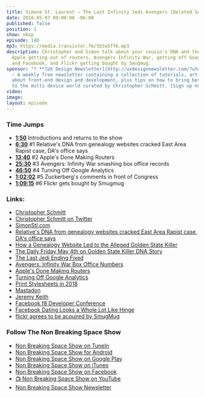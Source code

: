 ```yaml
---
title: Simone St. Laurent — The Last Infinity Jedi Avengers (Deleted Scenes)
date: 2018-05-07 09:00:00 -06:00
published: false
position: 1
show: nbsp
episode: 140
mp3: https://media.transistor.fm/5b3a5ff6.mp3
description: Christopher and Simon talk about your cousin's DNA and the legal system,
  Apple getting out of routers, Avengers Infinity War, getting off Google Analytics
  and Facebook, and Flickr getting bought by Smugmug.
sponsor: "* **[UX Design Newsletter](http://uxdesignnewsletter.com/?utm_source=nbsptv140&utm_medium=podcast&utm_campaign=uxdesignnewsletter)**
  — A weekly free newsletter containing a collection of tutorials, articles, and videos
  about front-end design and development, plus tips on how to bring better engagement
  to the multi-device world curated by Christopher Schmitt. [Sign up now!](http://uxdesignnewsletter.com/?utm_source=nbsptv140&utm_medium=podcast&utm_campaign=uxdesignnewsletter)"
video: 
image: 
layout: episode
---
```


### Time Jumps

* **[1:50](#t=1:50)** Introductions and returns to the show
* **[6:30](#t=6:30)** #1 Relative's DNA from genealogy websites cracked East Area Rapist case, DA's office says
* **[13:40](#t=13:40)** #2 Apple's Done Making Routers
* **[25:30](#t=25:30)** #3 Avengers: Infinity War smashing box office records
* **[46:50](#t=46:50)** #4 Turning Off Google Analytics
* **[1:02:02](#t=1:02:02)** #5 Zuckerberg's comments in front of Congress
* **[1:09:15](#t=1:09:15)** #6 Flickr gets bought by Smugmug

### Links:

* [Christopher Schmitt](http://Christopher.org)
* [Christopher Schmitt on Twitter](https://twitter.com/teleject)
* [SimonStl.com](http://simonstl.com)
* [Relative's DNA from genealogy websites cracked East Area Rapist case, DA's office says](http://www.sacbee.com/latest-news/article209913514.html)
* [How a Genealogy Website Led to the Alleged Golden State Killer](https://thebestsites.com/website/literary-cultural-commentary-magazine-atlantic/)
* [The Daily Friday May 4th on Golden State Killer DNA Story](https://pca.st/8f3L)
* [The Last Jedi Ending Fixed](https://www.youtube.com/watch?v=srJqEM7PryE)
* [Avengers: Infinity War Box Office Numbers](http://www.boxofficemojo.com/movies/?id=marvel0518.htm)
* [Apple's Done Making Routers](https://thenextweb.com/apple/2018/04/27/apple-is-done-making-airport-routers/)
* [Turning Off Google Analytics](https://www.linkedin.com/pulse/leaving-google-analytics-simon-st-laurent/)
* [Print Stylesheets in 2018](https://www.smashingmagazine.com/2018/05/print-stylesheets-in-2018/)
* [Mastadon](https://mastodon.social)
* [Jeremy Keith](https://adactio.com)
* [Facebook f8 Developer Conference](https://www.f8.com/)
* [Facebook Dating Looks a Whole Lot Like Hinge](https://www.wired.com/story/facebook-dating-hinge-app/)
* [flickr agrees to be acquired by SmugMug](https://www.smugmug.com/together/)


### Follow The Non Breaking Space Show

* [Non Breaking Space Show on TuneIn](http://tunein.com/radio/Non-Breaking-Space-Show-p885155/)
* [Non Breaking Space Show for Android](http://subscribeonandroid.com/feeds.goodstuff.fm/nbsp)
* [Non Breaking Space Show on Google Play](https://playmusic.app.goo.gl/?ibi=com.google.PlayMusic&isi=691797987&ius=googleplaymusic&link=https://play.google.com/music/m/Iw5ik6iwalo5vmda5rqyrotdney?t%3DNon_Breaking_Space_Show%26pcampaignid%3DMKT-na-all-co-pr-mu-pod-16)
* [Non Breaking Space Show on iTunes](https://itunes.apple.com/ca/podcast/non-breaking-space-show/id507162981?mt=2&ign-mpt=uo%3D4)
* [Non Breaking Space Show on Facebook](https://www.facebook.com/nbsptv)
* [📺 Non Breaking Space Show on YouTube](https://www.youtube.com/channel/UC--mqA75V3CM8hxId0l7e_g?sub_confirmation=1)
* [Non Breaking Space Show Newsletter](http://newsletter.nonbreakingspace.tv/)
